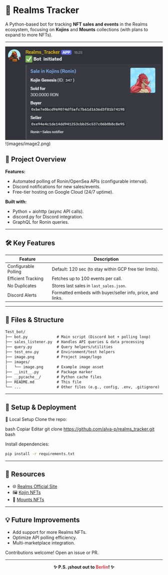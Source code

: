 # 🐉 Realms Tracker

A Python-based bot for tracking **NFT sales and events** in the Realms ecosystem, focusing on **Kojins** and **Mounts** collections (with plans to expand to more NFTs).

---


![Realms Tracker logo](images/image.png) !(images/image2.png)

## 📌 Project Overview

**Features:**
- Automated polling of Ronin/OpenSea APIs (configurable interval).
- Discord notifications for new sales/events.
- Free-tier hosting on Google Cloud (24/7 uptime).

**Built with:**
- Python + aiohttp (async API calls).
- discord.py for Discord integration.
- GraphQL for Ronin queries.

---

## 🛠️ Key Features

| Feature              | Description                                                                 |
|----------------------|-----------------------------------------------------------------------------|
| Configurable Polling | Default: 120 sec (to stay within GCP free tier limits).                     |
| Efficient Tracking   | Fetches up to 100 events per call.                                          |
| No Duplicates        | Stores last sales in `last_sales.json`.                                     |
| Discord Alerts       | Formatted embeds with buyer/seller info, price, and links.                  |

---

## 📂 Files & Structure

```
Test_bot/
├── bot.py             # Main script (Discord bot + polling loop)
├── sales_listener.py  # Handles API queries & data processing
├── query.py           # Query helpers/utilities
├── test_env.py        # Environment/test helpers
├── image.png          # Project image/logo
├── images/
│   └── image.png      # Example image asset
├── __init__.py        # Package marker
├── __pycache__/       # Python cache files
├── README.md          # This file
└── ...                # Other files (e.g., config, .env, .gitignore)
```

---

## 🚀 Setup & Deployment
🔧 Local Setup
Clone the repo:

bash
Copiar
Editar
git clone https://github.com/alva-p/realms_tracker.git
bash

Install dependencies:

```bash
pip install -r requirements.txt
```

---


## 🔗 Resources

- 🌐 [Realms Official Site](https://roninrealms.com/)
- 🖼️ [Kojin NFTs](https://marketplace.skymavis.com/collections/kojin)
- 🐴 [Mounts NFTs](https://marketplace.roninchain.com/collections/realmsmounts)

---

## 💡 Future Improvements

- Add support for more Realms NFTs.
- Optimize API polling efficiency.
- Multi-marketplace integration.

Contributions welcome! Open an issue or PR.

---

<div align="center">
	<strong>✨ P.S. ¡shout out to <span style="color:#e63946;">Berlin</span>! ✨</strong>
</div>